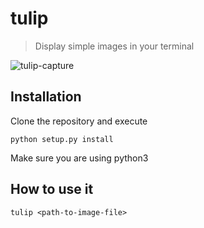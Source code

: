 # tulip
> Display simple images in your terminal

![tulip-capture](https://cloud.githubusercontent.com/assets/715372/12007314/d1429196-abfe-11e5-88fa-e0c3a60bb639.png)

## Installation
Clone the repository and execute 

````
python setup.py install
````

Make sure you are using python3

## How to use it
````
tulip <path-to-image-file>
````